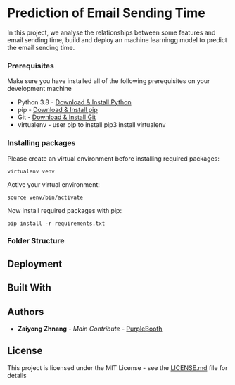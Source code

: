 # Prediction of Email Sending Time

In this project, we analyse the relationships between some features and email sending time, build and deploy an machine learningg model to predict the email sending time.


### Prerequisites
Make sure you have installed all of the following prerequisites on your development machine
* Python 3.8 - [Download & Install Python](https://www.python.org/downloads/)
* pip - [Download & Install pip](https://pip.pypa.io/en/stable/installing/)
* Git - [Download & Install Git](https://git-scm.com/downloads)
* virtualenv - user pip to install
    pip3 install virtualenv 
    
### Installing packages
Please create an virtual environment before installing required packages:
```
virtualenv venv
```
Active your virtual environment:
```
source venv/bin/activate
```
Now install required packages with pip:
```
pip install -r requirements.txt
```
### Folder Structure

## Deployment

## Built With

## Authors

* **Zaiyong Zhnang** - *Main Contribute* - [PurpleBooth](http://zaiyongzhang.com/)

## License

This project is licensed under the MIT License - see the [LICENSE.md](LICENSE.md) file for details
